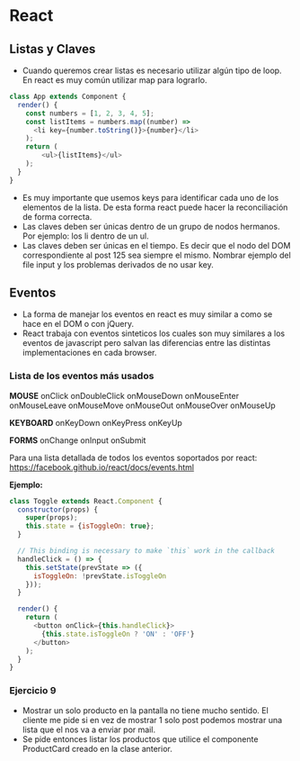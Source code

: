 # React

## Listas y Claves
- Cuando queremos crear listas es necesario utilizar algún tipo de loop. En react es muy común utilizar map para lograrlo.

```javascript
class App extends Component {
  render() {
    const numbers = [1, 2, 3, 4, 5];
    const listItems = numbers.map((number) =>
      <li key={number.toString()}>{number}</li>
    );    
    return (
        <ul>{listItems}</ul>
    );
  }
}
```
- Es muy importante que usemos keys para identificar cada uno de los elementos de la lista. De esta forma react puede hacer la reconciliación de forma correcta.
- Las claves deben ser únicas dentro de un grupo de nodos hermanos. Por ejemplo: los li dentro de un ul.
- Las claves deben ser únicas en el tiempo. Es decir que el nodo del DOM correspondiente al post 125 sea siempre el mismo. Nombrar ejemplo del file input y los problemas derivados de no usar key.

## Eventos
- La forma de manejar los eventos en react es muy similar a como se hace en el DOM o con jQuery.
- React trabaja con eventos sinteticos los cuales son muy similares a los eventos de javascript pero salvan las diferencias entre las distintas implementaciones en cada browser.

### Lista de los eventos más usados

**MOUSE**
onClick onDoubleClick onMouseDown onMouseEnter onMouseLeave
onMouseMove onMouseOut onMouseOver onMouseUp

**KEYBOARD**
onKeyDown onKeyPress onKeyUp

**FORMS**
onChange onInput onSubmit

Para una lista detallada de todos los eventos soportados por react:
https://facebook.github.io/react/docs/events.html

**Ejemplo:**

```javascript
class Toggle extends React.Component {
  constructor(props) {
    super(props);
    this.state = {isToggleOn: true};
  }

  // This binding is necessary to make `this` work in the callback
  handleClick = () => {
    this.setState(prevState => ({
      isToggleOn: !prevState.isToggleOn
    }));
  }

  render() {
    return (
      <button onClick={this.handleClick}>
        {this.state.isToggleOn ? 'ON' : 'OFF'}
      </button>
    );
  }
}
```

### Ejercicio 9
- Mostrar un solo producto en la pantalla no tiene mucho sentido. El cliente me pide si en vez de mostrar 1 solo post podemos mostrar una lista que el nos va a enviar por mail.
- Se pide entonces listar los productos que utilice el componente ProductCard creado en la clase anterior.

